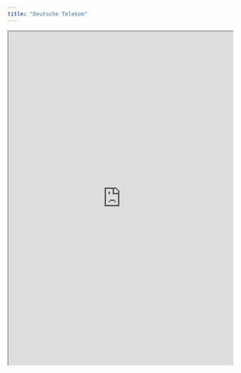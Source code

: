 ```yaml
---
title: "Deutsche Telekom"
---
```



<iframe height="750" width="100%" src="https://ewelton.github.io/ktest/wiki.html#Deutsche%20Telekom"></iframe>
